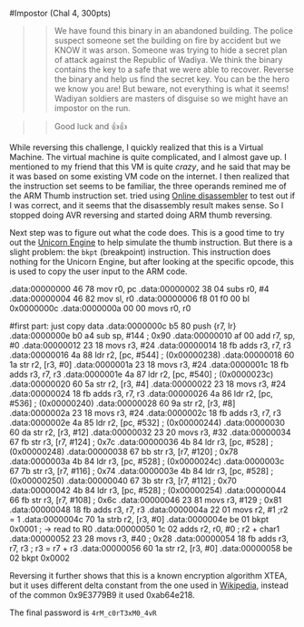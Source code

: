 #Impostor (Chal 4, 300pts)

>> We have found this binary in an abandoned building. The police suspect someone set the building on fire by accident but we KNOW it was arson. Someone was trying to hide a secret plan of attack against the Republic of Wadiya. We think the binary contains the key to a safe that we were able to recover. Reverse the binary and help us find the secret key. You can be the hero we know you are!
>> But beware, not everything is what it seems! Wadiyan soldiers are masters of disguise so we might have an impostor on the run.

>> Good luck and 👍👍

While reversing this challenge, I quickly realized that this is a Virtual Machine. The virtual machine is quite complicated, and I almost gave up. I mentioned to my friend that this VM is quite *crazy*, and he said that may be it was based on some existing VM code on the internet. I then realized that the instruction set seems to be familiar, the three operands remined me of the ARM Thumb instruction set.  tried using [Online disassembler](https://www.onlinedisassembler.com/odaweb/) to test out if I was correct, and it seems that the disassembly result makes sense. So I stopped doing AVR reversing and started doing ARM thumb reversing.

Next step was to figure out what the code does. This is a good time to try out the [Unicorn Engine](http://www.unicorn-engine.org/) to help simulate the thumb instruction. But there is a slight problem: the `bkpt` (breakpoint) instruction. This instruction does nothing for the Unicorn Engine, but after looking at the specific opcode, this is used to copy the user input to the ARM code.

   .data:00000000 46 78                            mov     r0, pc
   .data:00000002 38 04                            subs    r0, #4
   .data:00000004 46 82                            mov     sl, r0
   .data:00000006 f8 01 f0 00                      bl      0x0000000c
   .data:0000000a 00 00                            movs    r0, r0
   
   #first part: just copy data
   .data:0000000c b5 80                            push    {r7, lr}
   .data:0000000e b0 a4                            sub     sp, #144        ; 0x90
   .data:00000010 af 00                            add     r7, sp, #0
   .data:00000012 23 18                            movs    r3, #24
   .data:00000014 18 fb                            adds    r3, r7, r3
   .data:00000016 4a 88                            ldr     r2, [pc, #544]  ; (0x00000238)
   .data:00000018 60 1a                            str     r2, [r3, #0]
   .data:0000001a 23 18                            movs    r3, #24
   .data:0000001c 18 fb                            adds    r3, r7, r3
   .data:0000001e 4a 87                            ldr     r2, [pc, #540]  ; (0x0000023c)
   .data:00000020 60 5a                            str     r2, [r3, #4]
   .data:00000022 23 18                            movs    r3, #24
   .data:00000024 18 fb                            adds    r3, r7, r3
   .data:00000026 4a 86                            ldr     r2, [pc, #536]  ; (0x00000240)
   .data:00000028 60 9a                            str     r2, [r3, #8]
   .data:0000002a 23 18                            movs    r3, #24
   .data:0000002c 18 fb                            adds    r3, r7, r3
   .data:0000002e 4a 85                            ldr     r2, [pc, #532]  ; (0x00000244)
   .data:00000030 60 da                            str     r2, [r3, #12]
   .data:00000032 23 20                            movs    r3, #32
   .data:00000034 67 fb                            str     r3, [r7, #124]  ; 0x7c
   .data:00000036 4b 84                            ldr     r3, [pc, #528]  ; (0x00000248)
   .data:00000038 67 bb                            str     r3, [r7, #120]  ; 0x78
   .data:0000003a 4b 84                            ldr     r3, [pc, #528]  ; (0x0000024c)
   .data:0000003c 67 7b                            str     r3, [r7, #116]  ; 0x74
   .data:0000003e 4b 84                            ldr     r3, [pc, #528]  ; (0x00000250)
   .data:00000040 67 3b                            str     r3, [r7, #112]  ; 0x70
   .data:00000042 4b 84                            ldr     r3, [pc, #528]  ; (0x00000254)
   .data:00000044 66 fb                            str     r3, [r7, #108]  ; 0x6c
   .data:00000046 23 81                            movs    r3, #129        ; 0x81
   .data:00000048 18 fb                            adds    r3, r7, r3
   .data:0000004a 22 01                            movs    r2, #1 ;r2 = 1
   .data:0000004c 70 1a                            strb    r2, [r3, #0]
   .data:0000004e be 01                            bkpt    0x0001 ; -> read to R0
   .data:00000050 1c 02                            adds    r2, r0, #0 ; r2 + char1
   .data:00000052 23 28                            movs    r3, #40 ; 0x28
   .data:00000054 18 fb                            adds    r3, r7, r3 ; r3 = r7 + r3
   .data:00000056 60 1a                            str     r2, [r3, #0]
   .data:00000058 be 02                            bkpt    0x0002

Reversing it further shows that this is a known encryption algorithm XTEA, but it uses different delta constant from the one used in [Wikipedia](https://en.wikipedia.org/wiki/XTEA), instead of the common 0x9E3779B9 it used 0xab64e218.

The final password is `4rM_c0rT3xM0_4vR`
